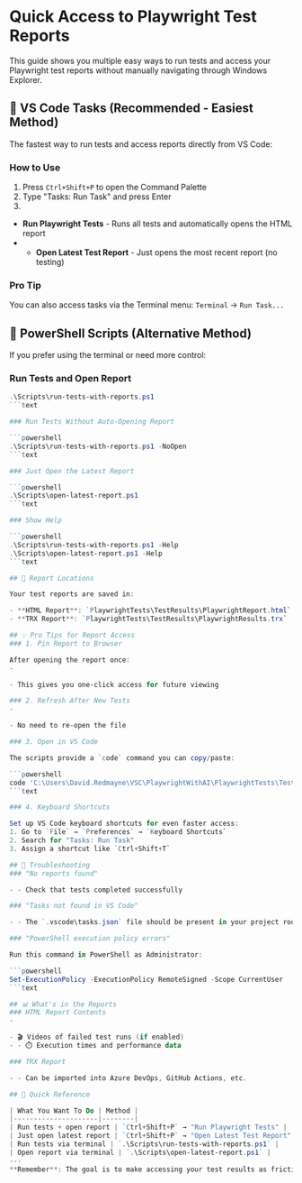 # Quick Access to Playwright Test Reports

This guide shows you multiple easy ways to run tests and access your Playwright test reports without manually navigating through Windows Explorer.

## 🎯 VS Code Tasks (Recommended - Easiest Method)

The fastest way to run tests and access reports directly from VS Code:

### How to Use

1. Press `Ctrl+Shift+P` to open the Command Palette
2. Type "Tasks: Run Task" and press Enter
3.

- **Run Playwright Tests** - Runs all tests and automatically opens the HTML report
- - **Open Latest Test Report** - Just opens the most recent report (no testing)

### Pro Tip

You can also access tasks via the Terminal menu: `Terminal` → `Run Task...`

## 🚀 PowerShell Scripts (Alternative Method)

If you prefer using the terminal or need more control:

### Run Tests and Open Report

```powershell
.\Scripts\run-tests-with-reports.ps1
```text

### Run Tests Without Auto-Opening Report

```powershell
.\Scripts\run-tests-with-reports.ps1 -NoOpen
```text

### Just Open the Latest Report

```powershell
.\Scripts\open-latest-report.ps1
```text

### Show Help

```powershell
.\Scripts\run-tests-with-reports.ps1 -Help
.\Scripts\open-latest-report.ps1 -Help
```text

## 📍 Report Locations

Your test reports are saved in:

- **HTML Report**: `PlaywrightTests\TestResults\PlaywrightReport.html`
- **TRX Report**: `PlaywrightTests\TestResults\PlaywrightResults.trx`

## 💡 Pro Tips for Report Access
### 1. Pin Report to Browser

After opening the report once:
-

- This gives you one-click access for future viewing

### 2. Refresh After New Tests
-

- No need to re-open the file

### 3. Open in VS Code

The scripts provide a `code` command you can copy/paste:

```powershell
code 'C:\Users\David.Redmayne\VSC\PlaywrightWithAI\PlaywrightTests\TestResults\PlaywrightReport.html'
```text

### 4. Keyboard Shortcuts

Set up VS Code keyboard shortcuts for even faster access:
1. Go to `File` → `Preferences` → `Keyboard Shortcuts`
2. Search for "Tasks: Run Task"
3. Assign a shortcut like `Ctrl+Shift+T`

## 🔧 Troubleshooting
### "No reports found"

- - Check that tests completed successfully

### "Tasks not found in VS Code"

- - The `.vscode\tasks.json` file should be present in your project root

### "PowerShell execution policy errors"

Run this command in PowerShell as Administrator:

```powershell
Set-ExecutionPolicy -ExecutionPolicy RemoteSigned -Scope CurrentUser
```text

## 📊 What's in the Reports
### HTML Report Contents
-

- 🎬 Videos of failed test runs (if enabled)
- - ⏱️ Execution times and performance data

### TRX Report

- - Can be imported into Azure DevOps, GitHub Actions, etc.

## 🚀 Quick Reference

| What You Want To Do | Method |
|---------------------|--------|
| Run tests + open report | `Ctrl+Shift+P` → "Run Playwright Tests" |
| Just open latest report | `Ctrl+Shift+P` → "Open Latest Test Report" |
| Run tests via terminal | `.\Scripts\run-tests-with-reports.ps1` |
| Open report via terminal | `.\Scripts\open-latest-report.ps1` |
---
**Remember**: The goal is to make accessing your test results as friction-free as possible. Choose the method that works best for your workflow! 🎉
